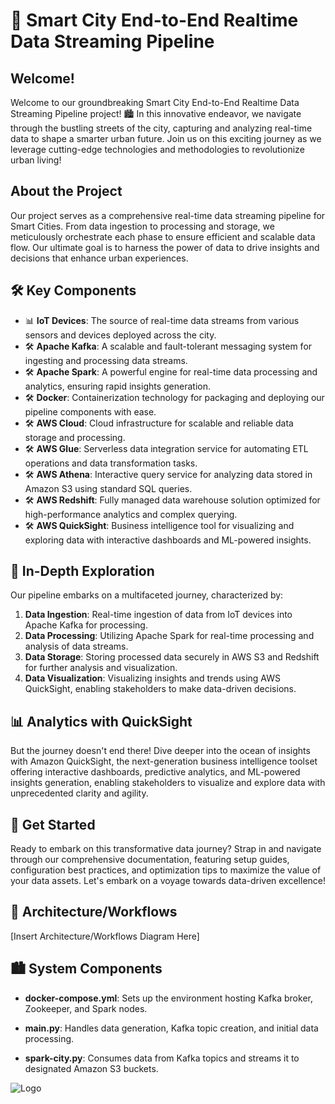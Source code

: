 # 🚀 Smart City End-to-End Realtime Data Streaming Pipeline

## Welcome!

Welcome to our groundbreaking Smart City End-to-End Realtime Data Streaming Pipeline project! 🏙️ In this innovative endeavor, we navigate through the bustling streets of the city, capturing and analyzing real-time data to shape a smarter urban future. Join us on this exciting journey as we leverage cutting-edge technologies and methodologies to revolutionize urban living!

## About the Project

Our project serves as a comprehensive real-time data streaming pipeline for Smart Cities. From data ingestion to processing and storage, we meticulously orchestrate each phase to ensure efficient and scalable data flow. Our ultimate goal is to harness the power of data to drive insights and decisions that enhance urban experiences.

## 🛠️ Key Components

- 📊 **IoT Devices**: The source of real-time data streams from various sensors and devices deployed across the city.
- 🛠️ **Apache Kafka**: A scalable and fault-tolerant messaging system for ingesting and processing data streams.
- 🛠️ **Apache Spark**: A powerful engine for real-time data processing and analytics, ensuring rapid insights generation.
- 🛠️ **Docker**: Containerization technology for packaging and deploying our pipeline components with ease.
- 🛠️ **AWS Cloud**: Cloud infrastructure for scalable and reliable data storage and processing.
- 🛠️ **AWS Glue**: Serverless data integration service for automating ETL operations and data transformation tasks.
- 🛠️ **AWS Athena**: Interactive query service for analyzing data stored in Amazon S3 using standard SQL queries.
- 🛠️ **AWS Redshift**: Fully managed data warehouse solution optimized for high-performance analytics and complex querying.
- 🛠️ **AWS QuickSight**: Business intelligence tool for visualizing and exploring data with interactive dashboards and ML-powered insights.

## 🌟 In-Depth Exploration

Our pipeline embarks on a multifaceted journey, characterized by:

1. **Data Ingestion**: Real-time ingestion of data from IoT devices into Apache Kafka for processing.
2. **Data Processing**: Utilizing Apache Spark for real-time processing and analysis of data streams.
3. **Data Storage**: Storing processed data securely in AWS S3 and Redshift for further analysis and visualization.
4. **Data Visualization**: Visualizing insights and trends using AWS QuickSight, enabling stakeholders to make data-driven decisions.

## 📊 Analytics with QuickSight

But the journey doesn't end there! Dive deeper into the ocean of insights with Amazon QuickSight, the next-generation business intelligence toolset offering interactive dashboards, predictive analytics, and ML-powered insights generation, enabling stakeholders to visualize and explore data with unprecedented clarity and agility.

## 🚀 Get Started

Ready to embark on this transformative data journey? Strap in and navigate through our comprehensive documentation, featuring setup guides, configuration best practices, and optimization tips to maximize the value of your data assets. Let's embark on a voyage towards data-driven excellence!

## 🚀 Architecture/Workflows

[Insert Architecture/Workflows Diagram Here]






## 🏙️ System Components

- **docker-compose.yml**: Sets up the environment hosting Kafka broker, Zookeeper, and Spark nodes.

- **main.py**: Handles data generation, Kafka topic creation, and initial data processing.

- **spark-city.py**: Consumes data from Kafka topics and streams it to designated Amazon S3 buckets.

![Logo](https://dev-to-uploads.s3.amazonaws.com/uploads/articles/th5xamgrr6se0x5ro4g6.png)

